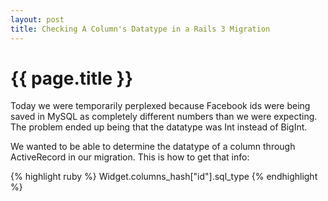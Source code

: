 ```yaml
---
layout: post
title: Checking A Column's Datatype in a Rails 3 Migration
---
```

{{ page.title }}
================
Today we were temporarily perplexed because Facebook ids were being
saved in MySQL as completely different numbers than we were expecting.
The problem ended up being that the datatype was Int instead of BigInt. 

We wanted to be able to determine the datatype of a column through
ActiveRecord in our migration.  This is how to get that info:

{% highlight ruby %}
Widget.columns_hash["id"].sql_type
{% endhighlight  %}


